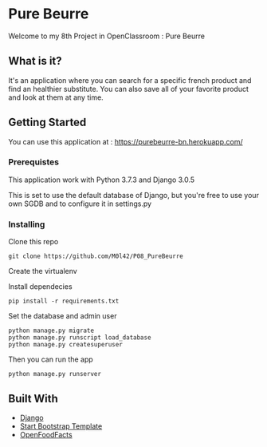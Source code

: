 # Pure Beurre

Welcome to my 8th Project in OpenClassroom : Pure Beurre

## What is it?

It's an application where you can search for a specific french product and find an healthier substitute. You can also
save all of your favorite product and look at them at any time.

## Getting Started

You can use this application at : https://purebeurre-bn.herokuapp.com/

### Prerequistes

This application work with Python 3.7.3 and Django 3.0.5

This is set to use the default database of Django, but you're free to use your own SGDB and to configure it in settings.py

### Installing

Clone this repo 
```
git clone https://github.com/M0l42/P08_PureBeurre
```
Create the virtualenv

Install dependecies
```
pip install -r requirements.txt
```

Set the database and admin user
```
python manage.py migrate
python manage.py runscript load_database
python manage.py createsuperuser
```

Then you can run the app 
```
python manage.py runserver
```

## Built With

* [Django](https://www.djangoproject.com/)
* [Start Bootstrap Template](https://startbootstrap.com/themes/creative/)
* [OpenFoodFacts](https://fr.openfoodfacts.org/)
